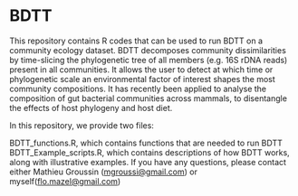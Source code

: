 # BDTT

This repository contains R codes that can be used to run BDTT on a community ecology dataset. BDTT decomposes community dissimilarities by time-slicing the phylogenetic tree of all members (e.g. 16S rDNA reads) present in all communities. It allows the user to detect at which time or phylogenetic scale an environmental factor of interest shapes the most community compositions. It has recently been applied to analyse the composition of gut bacterial communities across mammals, to disentangle the effects of host phylogeny and host diet.

In this repository, we provide two files:

BDTT_functions.R, which contains functions that are needed to run BDTT
BDTT_Example_scripts.R, which contains descriptions of how BDTT works, along with illustrative examples.
If you have any questions, please contact either Mathieu Groussin (mgroussi@gmail.com) or myself(flo.mazel@gmail.com)
